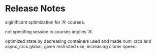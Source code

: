 # Release Notes

siginificant optimization for 'A' courses.

not specifing session in courses implies 'A'.

optimized state by decreasing containers used and made num_crcs and async_crcs global, given restricted use, increasing cloner speed.
